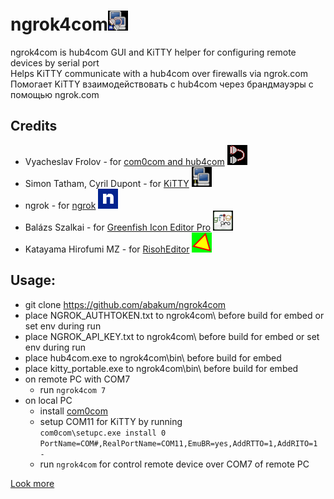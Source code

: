 # ngrok4com![ngrok4com](winres/icon32.png)

ngrok4com is hub4com GUI and KiTTY helper for configuring remote devices by serial port<br>
Helps KiTTY communicate with a hub4com over firewalls via ngrok.com<br>
Помогает KiTTY взаимодействовать с hub4com через брандмауэры с помощью ngrok.com

## Credits

- Vyacheslav Frolov - for [com0com and hub4com](https://com0com.sourceforge.net) ![com](winres/com.png)
- Simon Tatham, Cyril Dupont - for [KiTTY](https://github.com/cyd01/KiTTY) ![KiTTY](winres/KiTTY.png)
- ngrok - for [ngrok](https://github.com/ngrok/ngrok-go) ![ngrok](winres\ngrok.png)
- Balázs Szalkai - for [Greenfish Icon Editor Pro](http://greenfishsoftware.org/gfie.php) ![gfie](winres/gfie.png )
- Katayama Hirofumi MZ - for [RisohEditor](https://github.com/katahiromz/RisohEditor) ![re](winres/re.png )

## Usage:

- git clone https://github.com/abakum/ngrok4com
- place NGROK_AUTHTOKEN.txt to ngrok4com\ before build for embed or set env during run
- place NGROK_API_KEY.txt to ngrok4com\ before build for embed or set env during run
- place hub4com.exe to ngrok4com\bin\ before build for embed
- place kitty_portable.exe to ngrok4com\bin\ before build for embed
- on remote PC with COM7
  - run `ngrok4com 7`
- on local PC
  - install [com0com](https://sourceforge.net/projects/com0com/files/com0com/3.0.0.0)
  - setup COM11 for KiTTY by running<br>
 `com0com\setupc.exe install 0 PortName=COM#,RealPortName=COM11,EmuBR=yes,AddRTTO=1,AddRITO=1 -`
  - run `ngrok4com` for control remote device over COM7 of remote PC

[Look more](RFC2217.md)
